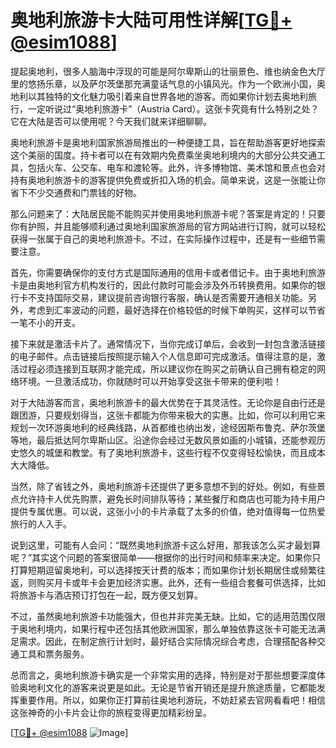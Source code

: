 # 奥地利旅游卡大陆可用性详解[[TG💪+ @esim1088](https://t.me/s/esim1088)]

提起奥地利，很多人脑海中浮现的可能是阿尔卑斯山的壮丽景色、维也纳金色大厅里的悠扬乐章，以及萨尔茨堡那充满童话气息的小镇风光。作为一个欧洲小国，奥地利以其独特的文化魅力吸引着来自世界各地的游客。而如果你计划去奥地利旅行，一定听说过“奥地利旅游卡”（Austria Card）。这张卡究竟有什么特别之处？它在大陆是否可以使用呢？今天我们就来详细聊聊。

奥地利旅游卡是奥地利国家旅游局推出的一种便捷工具，旨在帮助游客更好地探索这个美丽的国度。持卡者可以在有效期内免费乘坐奥地利境内的大部分公共交通工具，包括火车、公交车、电车和渡轮等。此外，许多博物馆、美术馆和景点也会对持有奥地利旅游卡的游客提供免费或折扣入场的机会。简单来说，这是一张能让你省下不少交通费和门票钱的好物。

那么问题来了：大陆居民能不能购买并使用奥地利旅游卡呢？答案是肯定的！只要你有护照，并且能够顺利通过奥地利国家旅游局的官方网站进行订购，就可以轻松获得一张属于自己的奥地利旅游卡。不过，在实际操作过程中，还是有一些细节需要注意。

首先，你需要确保你的支付方式是国际通用的信用卡或者借记卡。由于奥地利旅游卡是由奥地利官方机构发行的，因此付款时可能会涉及外币转换费用。如果你的银行卡不支持国际交易，建议提前咨询银行客服，确认是否需要开通相关功能。另外，考虑到汇率波动的问题，最好选择在价格较低的时候下单购买，这样可以节省一笔不小的开支。

接下来就是激活卡片了。通常情况下，当你完成订单后，会收到一封包含激活链接的电子邮件。点击链接后按照提示输入个人信息即可完成激活。值得注意的是，激活过程必须连接到互联网才能完成，所以建议你在购买之前确认自己拥有稳定的网络环境。一旦激活成功，你就随时可以开始享受这张卡带来的便利啦！

对于大陆游客而言，奥地利旅游卡的最大优势在于其灵活性。无论你是自由行还是跟团游，只要规划得当，这张卡都能为你带来极大的实惠。比如，你可以利用它来规划一次环游奥地利的经典线路，从首都维也纳出发，途经因斯布鲁克、萨尔茨堡等地，最后抵达阿尔卑斯山区。沿途你会经过无数风景如画的小城镇，还能参观历史悠久的城堡和教堂。有了奥地利旅游卡，这些行程不仅变得轻松愉快，而且成本大大降低。

当然，除了省钱之外，奥地利旅游卡还提供了更多意想不到的好处。例如，有些景点允许持卡人优先购票，避免长时间排队等待；某些餐厅和商店也可能为持卡用户提供专属优惠。可以说，这张小小的卡片承载了太多的价值，绝对值得每一位热爱旅行的人入手。

说到这里，可能有人会问：“既然奥地利旅游卡这么好用，那我该怎么买才最划算呢？”其实这个问题的答案很简单——根据你的出行时间和频率来决定。如果你只打算短期逗留奥地利，可以选择按天计费的版本；而如果你计划长期居住或频繁往返，则购买月卡或年卡会更加经济实惠。此外，还有一些组合套餐可供选择，比如将旅游卡与酒店预订打包在一起，既方便又划算。

不过，虽然奥地利旅游卡功能强大，但也并非完美无缺。比如，它的适用范围仅限于奥地利境内，如果行程中还包括其他欧洲国家，那么单独依靠这张卡可能无法满足需求。因此，在制定旅行计划时，最好结合实际情况综合考虑，合理搭配各种交通工具和票务服务。

总而言之，奥地利旅游卡确实是一个非常实用的选择，特别是对于那些想要深度体验奥地利文化的游客来说更是如此。无论是节省开销还是提升旅途质量，它都能发挥重要作用。所以，如果你正打算前往奥地利游玩，不妨赶紧去官网看看吧！相信这张神奇的小卡片会让你的旅程变得更加精彩纷呈。

[[TG💪+ @esim1088](https://t.me/s/esim1088) ![Image](https://i.postimg.cc/4NQfJmqS/Snipaste-2025-05-13-00-14-12.png)]